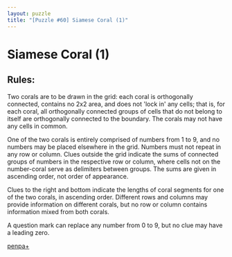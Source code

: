 ```yaml
---
layout: puzzle
title: "[Puzzle #60] Siamese Coral (1)"
---
```


# Siamese Coral (1)

## Rules:

Two corals are to be drawn in the grid: each coral is orthogonally connected, contains no 2x2 area, and does not 'lock in' any cells; that is, for each coral, all orthogonally connected groups of cells that do not belong to itself are orthogonally connected to the boundary. The corals may not have any cells in common.

One of the two corals is entirely comprised of numbers from 1 to 9, and no numbers may be placed elsewhere in the grid. Numbers must not repeat in any row or column. Clues outside the grid indicate the sums of connected groups of numbers in the respective row or column, where cells not on the number-coral serve as delimiters between groups. The sums are given in ascending order, not order of appearance.

Clues to the right and bottom indicate the lengths of coral segments for one of the two corals, in ascending order. Different rows and columns may provide information on different corals, but no row or column contains information mixed from both corals.

A question mark can replace any number from 0 to 9, but no clue may have a leading zero.  

[penpa+](https://tinyurl.com/2d2hhlth)
